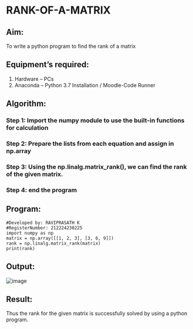 # RANK-OF-A-MATRIX
## Aim:
To write a python program to find the rank of a matrix
## Equipment’s required:
1. 	Hardware – PCs
2. 	Anaconda – Python 3.7 Installation / Moodle-Code Runner
## Algorithm:
### Step 1: Import the numpy module to use the built-in functions for calculation
### Step 2: Prepare the lists from each equation and assign in np.array
### Step 3: Using the np.linalg.matrix_rank(), we can find the rank of the given matrix.
### Step 4: end the program
## Program:
```
#Developed by: RAVIPRASATH K
#RegisterNumber: 212224230225
import numpy as np
matrix = np.array([[1, 2, 3], [3, 6, 9]])
rank = np.linalg.matrix_rank(matrix)
print(rank)
```
## Output:

![image](https://github.com/user-attachments/assets/e4ad8008-8db5-49d0-8072-c5b2cb6878ea)

## Result:
Thus the rank for the given matrix is successfully solved by  using a python program.

